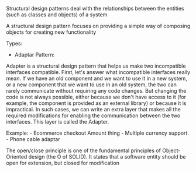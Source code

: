 Structural design patterns deal with the relationships between the entities (such as
classes and objects) of a system

A structural design pattern focuses on providing a
simple way of composing objects for creating new functionality


Types:

- Adaptar Pattern:

Adapter is a structural design pattern that helps us make two incompatible interfaces
compatible. First, let's answer what incompatible interfaces really mean. If we have
an old component and we want to use it in a new system, or a new component that
we want to use in an old system, the two can rarely communicate without requiring
any code changes. But changing the code is not always possible, either because
we don't have access to it (for example, the component is provided as an external
library) or because it is impractical. In such cases, we can write an extra layer that
makes all the required modifications for enabling the communication between the
two interfaces. This layer is called the Adapter.

Example:
    -  Ecommerce checkout Amount thing - Multiple currency support.
    -  Phone cable adaptar
    
The open/close principle is one of the fundamental principles
of Object-Oriented design (the O of SOLID). It states that a software entity should
be open for extension, but closed for modification

